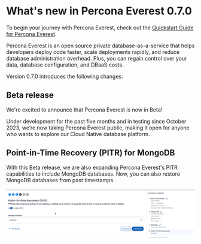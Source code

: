 # What's new in Percona Everest 0.7.0

To begin your journey with Percona Everest, check out the [Quickstart Guide for Percona Everest](../quickstart-guide/quick-install.md).

Percona Everest is an open source private database-as-a-service that helps developers deploy code faster, scale deployments rapidly, and reduce database administration overhead. Plus, you can regain control over your data, database configuration, and DBaaS costs.

Version 0.7.0 introduces the following changes:

## Beta release

We're excited to announce that Percona Everest is now in Beta!

Under development for the past five months and in testing since October 2023, we’re now taking Percona Everest public, making it open for anyone who wants to explore our Cloud Native database platform.

## Point-in-Time Recovery (PITR) for MongoDB  

With this Beta release, we are also expanding Percona Everest's PITR capabilities to include MongoDB databases. Now, you can also restore MongoDB databases from past timestamps 

![Alt text](../images/PITR_Mongo.png)


